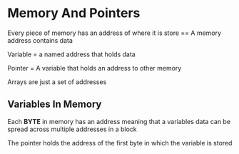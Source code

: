 # Memory And Pointers
Every piece of memory has an address of where it is store == A memory address contains data

Variable = a named address that holds data

Pointer = A variable that holds an address to other memory

Arrays are just a set of addresses

Variables In Memory
-------------------

Each **BYTE** in memory has an address meaning that a variables data can be spread across multiple addresses in a block

The pointer holds the address of the first byte in which the variable is stored